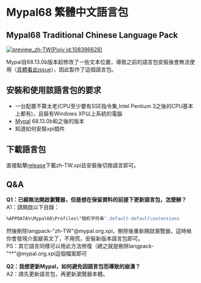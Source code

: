# Mypal68 繁體中文語言包

## Mypal68 Traditional Chinese Language Pack

[![preview_zh-TW(Pixiv id:108396628)](./helpbook/preview_zh-TW.JPG)](https://www.pixiv.net/artworks/108396628)

Mypal自68.13.0b版本起修改了一些文本位置，導致之前的語言包安裝後會無法使用（[具體看此issue](https://github.com/Feodor2/Mypal68/issues/203)），因此製作了這個語言包。

## 安裝和使用該語言包的要求
* 一台配置不算太老(CPU至少要有SSE指令集,Intel Pentium 3之後的CPU基本上都有)，且裝有Windows XP以上系統的電腦
* [Mypal](https://github.com/Feodor2/Mypal68/releases/latest) 68.13.0b和之後的版本
* 知道如何安裝xpi插件

## 下載語言包
直接點擊[release](https://github.com/shawnpxtl/Mypal68-chinese-xpi/releases/latest)下載zh-TW.xpi且安裝後切換語言即可。

## Q&A
**Q1：已經無法開啟瀏覽器，但是想在保留資料的前提下更新語言包，怎麼辦？**  
A1：請開啟以下目錄：
   ```bash
%APPDATA%\Mypal68\Profiles\"随机字符串".default-default\extensions
   ```
然後刪除langpack-"zh-TW"@mypal.org.xpi，刪除後重新開啟瀏覽器，這時候你會發現介面變英文了，不用慌，安裝新版本語言包即可。  
PS：其它語言同樣可以用此方法修復（總之就是刪除langpack-"**"@mypal.org.xpi這個檔案即可

**Q2：我想更新Mypal，如何避免因語言包而導致的崩潰？**  
A2：請先更新語言包，再更新瀏覽器本體。
